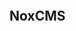 <p align="center">
  <img url="https://github.com/PatricNox/NoxCMS/blob/master/theme/template/NoxCMS/images/NoxCMS.png" />
</p>

## NoxCMS
